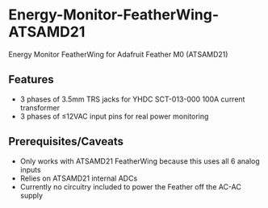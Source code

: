 # Energy-Monitor-FeatherWing-ATSAMD21
Energy Monitor FeatherWing for Adafruit Feather M0 (ATSAMD21)

## Features

* 3 phases of 3.5mm TRS jacks for YHDC SCT-013-000 100A current transformer
* 3 phases of ≤12VAC input pins for real power monitoring

## Prerequisites/Caveats

* Only works with ATSAMD21 FeatherWing because this uses all 6 analog inputs
* Relies on ATSAMD21 internal ADCs
* Currently no circuitry included to power the Feather off the AC-AC supply
